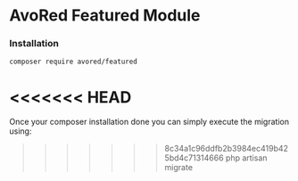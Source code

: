 # AvoRed Featured Module

### Installation

    composer require avored/featured 
    
<<<<<<< HEAD
=======
    
Once your composer installation done you can simply execute the migration using:

>>>>>>> 8c34a1c96ddfb2b3984ec419b425bd4c71314666
    php artisan migrate
